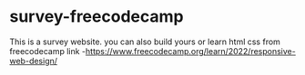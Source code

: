 # survey-freecodecamp
This is a survey website.
you can also build yours or learn html css from freecodecamp link -https://www.freecodecamp.org/learn/2022/responsive-web-design/
